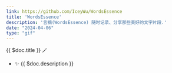 ```yaml
---
link: https://github.com/IceyWu/WordsEssence
title: 'WordsEssence'
description: '言摘(WordsEssence) 随时记录、分享那些美好的文字片段.'
date: "2024-04-06"
type: "gif"
---
```


{{ $doc.title }} 🪄

- ✨ {{ $doc.description }}
